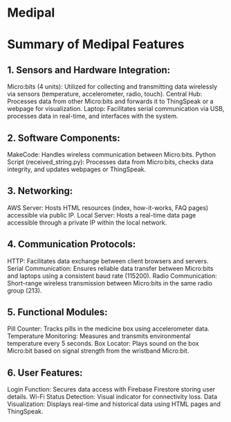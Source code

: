 # Medipal
# Summary of Medipal Features
## 1. Sensors and Hardware Integration:
Micro:bits (4 units): Utilized for collecting and transmitting data wirelessly via sensors (temperature, accelerometer, radio, touch).
Central Hub: Processes data from other Micro:bits and forwards it to ThingSpeak or a webpage for visualization.
Laptop: Facilitates serial communication via USB, processes data in real-time, and interfaces with the system.

## 2. Software Components:
MakeCode: Handles wireless communication between Micro:bits.
Python Script (received_string.py): Processes data from Micro:bits, checks data integrity, and updates webpages or ThingSpeak.

## 3. Networking:
AWS Server: Hosts HTML resources (index, how-it-works, FAQ pages) accessible via public IP.
Local Server: Hosts a real-time data page accessible through a private IP within the local network.

## 4. Communication Protocols:
HTTP: Facilitates data exchange between client browsers and servers.
Serial Communication: Ensures reliable data transfer between Micro:bits and laptops using a consistent baud rate (115200).
Radio Communication: Short-range wireless transmission between Micro:bits in the same radio group (213).

## 5. Functional Modules:
Pill Counter: Tracks pills in the medicine box using accelerometer data.
Temperature Monitoring: Measures and transmits environmental temperature every 5 seconds.
Box Locator: Plays sound on the box Micro:bit based on signal strength from the wristband Micro:bit.

## 6. User Features:
Login Function: Secures data access with Firebase Firestore storing user details.
Wi-Fi Status Detection: Visual indicator for connectivity loss.
Data Visualization: Displays real-time and historical data using HTML pages and ThingSpeak.
